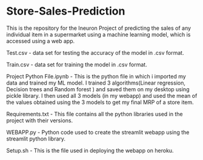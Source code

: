 # Store-Sales-Prediction
This is the repository for the Ineuron Project of predicting the sales of any individual item in a supermarket using a machine learning model, 
which is accessed using a web app.

Test.csv - data set for testing the accuracy of the model in .csv format.

Train.csv - data set for training the model in .csv format.

Project Python File.ipynb - This is the python file in which i imported my data and trained my ML model. I trained 3 algorithms(Linear regression, Decision trees and Random forest ) and saved them on my desktop using pickle library. I then used all 3 models (in my webapp) and used the mean of the values obtained using the 3 models to get my final MRP of a store item.

Requirements.txt - This file contains all the python libraries used in the project with their versions.

WEBAPP.py - Python code used to create the streamlit webapp using the streamlit python library.

Setup.sh - This is the file used in deploying the webapp on heroku.
